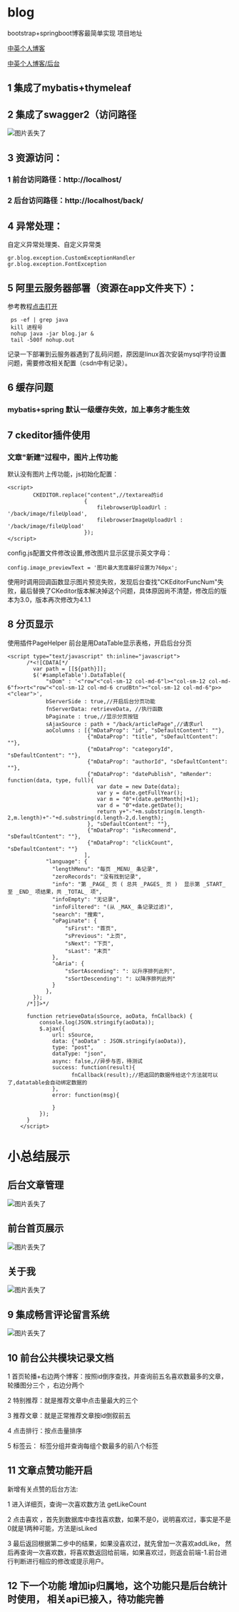 # blog
bootstrap+springboot博客最简单实现
项目地址

[中英个人博客](http://www.jzyblog.top/)
        
[中英个人博客/后台](http://www.jzyblog.top/back/)

## 1 集成了mybatis+thymeleaf
## 2 集成了swagger2（访问路径
![图片丢失了](https://github.com/jzyGithub/image/blob/master/1532835057(1).jpg?raw=true)
## 3 资源访问：
### 1 前台访问路径：http://localhost/
### 2 后台访问路径：http://localhost/back/
## 4 异常处理：
自定义异常处理类、自定义异常类
```
gr.blog.exception.CustomExceptionHandler
gr.blog.exception.FontException
```
## 5 阿里云服务器部署（资源在app文件夹下）：
参考教程[点击打开](https://blog.csdn.net/m0_37063257/article/details/78300877)
```
 ps -ef | grep java
 kill 进程号
 nohup java -jar blog.jar &
 tail -500f nohup.out
```
记录一下部署到云服务器遇到了乱码问题，原因是linux首次安装mysql字符设置问题，需要修改相关配置（csdn中有记录）。
## 6 缓存问题
### mybatis+spring 默认一级缓存失效，加上事务才能生效
## 7 ckeditor插件使用
### 文章"新建"过程中，图片上传功能
默认没有图片上传功能，js初始化配置：
```
<script>
        CKEDITOR.replace("content",//textarea的id
                        {
                            filebrowserUploadUrl : '/back/image/fileUpload',
                            filebrowserImageUploadUrl : '/back/image/fileUpload'
                        });
</script>
```
config.js配置文件修改设置,修改图片显示区提示英文字母：
```
config.image_previewText = '图片最大宽度最好设置为760px';
```
使用时调用回调函数显示图片预览失败，发现后台查找"CKEditorFuncNum"失败，最后替换了CKeditor版本解决掉这个问题，具体原因尚不清楚，修改后的版本为3.0，版本再次修改为4.1.1
## 8 分页显示
使用插件PageHelper
前台是用DataTable显示表格，开启后台分页
```
<script type="text/javascript" th:inline="javascript">
      /*<![CDATA[*/
        var path = [[${path}]];
        $('#sampleTable').DataTable({
            "sDom" : '<"row"<"col-sm-12 col-md-6"l><"col-sm-12 col-md-6"f>>rt<"row"<"col-sm-12 col-md-6 crudBtn"><"col-sm-12 col-md-6"p>><"clear">',
            bServerSide : true,//开启后台分页功能
            fnServerData: retrieveData, //执行函数
            bPaginate : true,//显示分页按钮
            sAjaxSource : path + "/back/articlePage",//请求url
            aoColumns : [{"mDataProp": "id", "sDefaultContent": ""},
                         {"mDataProp": "title", "sDefaultContent": ""},
                         {"mDataProp": "categoryId", "sDefaultContent": ""},
                         {"mDataProp": "authorId", "sDefaultContent": ""},
                         {"mDataProp": "datePublish", "mRender": function(data, type, full){
                            var date = new Date(data);
                            var y = date.getFullYear();
                            var m = "0"+(date.getMonth()+1);
                            var d = "0"+date.getDate();
                            return y+"-"+m.substring(m.length-2,m.length)+"-"+d.substring(d.length-2,d.length);
                         }, "sDefaultContent": ""},
                         {"mDataProp": "isRecommend", "sDefaultContent": ""},
                         {"mDataProp": "clickCount", "sDefaultContent": ""}
                        ],
            "language": {
              "lengthMenu": "每页 _MENU_ 条记录",
              "zeroRecords": "没有找到记录",
              "info": "第 _PAGE_ 页 ( 总共 _PAGES_ 页 )  显示第 _START_ 至 _END_ 项结果，共 _TOTAL_ 项",
              "infoEmpty": "无记录",
              "infoFiltered": "(从 _MAX_ 条记录过滤)",
              "search": "搜索",
              "oPaginate": {
                  "sFirst": "首页",
                  "sPrevious": "上页",
                  "sNext": "下页",
                  "sLast": "末页"
              },
              "oAria": {
                  "sSortAscending": ": 以升序排列此列",
                  "sSortDescending": ": 以降序排列此列"
              }
            },
        });
      /*]]>*/

      function retrieveData(sSource, aoData, fnCallback) {
          console.log(JSON.stringify(aoData));
          $.ajax({
              url: sSource,
              data: {"aoData" : JSON.stringify(aoData)},
              type: "post",
              dataType: "json",
              async: false,//异步与否，待测试
              success: function(result){
                    fnCallback(result);//把返回的数据传给这个方法就可以了,datatable会自动绑定数据的
              },
              error: function(msg){

              }
          });
      }
    </script>
```
# 小总结展示
## 后台文章管理
![图片丢失了](http://i4.bvimg.com/652887/eb6cbf783485c2ce.png)
## 前台首页展示
![图片丢失了](http://i2.bvimg.com/652887/97851bf5ae840b15s.png)
## 关于我
![图片丢失了](http://i2.bvimg.com/652887/12f58cb29a237014s.png)
## 9 集成畅言评论留言系统
![图片丢失了](http://i1.bvimg.com/652887/b4acfaba0e20c83cs.png)
## 10 前台公共模块记录文档
1 首页轮播+右边两个博客：按照id倒序查找，并查询前五名喜欢数最多的文章，轮播图分三个 ，右边分两个

2 特别推荐：就是推荐文章中点击量最大的三个

3 推荐文章：就是正常推荐文章按id倒叙前五

4 点击排行：按点击量排序

5 标签云：  标签分组并查询每组个数最多的前八个标签

## 11 文章点赞功能开启
新增有关点赞的后台方法:

1 进入详细页，查询一次喜欢数方法 getLikeCount

2 点击喜欢 ，首先到数据库中查找喜欢数，如果不是0，说明喜欢过，事实是不是0就是1两种可能，方法是isLiked

3 最后返回根据第二步中的结果，如果没喜欢过，就先曾加一次喜欢addLike， 然后再查询一次喜欢数，将喜欢数返回给前端，如果喜欢过，则返会前端-1.前台进行判断进行相应的修改或提示用户。

## 12  下一个功能  增加ip归属地，这个功能只是后台统计时使用， 相关api已接入，待功能完善